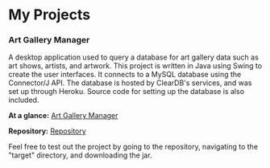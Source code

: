 
# My Projects

### Art Gallery Manager

A desktop application used to query a database for art gallery data such as art shows, artists, and artwork. This project is written in Java using Swing to create the user interfaces. It connects to a MySQL database using the Connector/J API. The database is hosted by ClearDB's services, and was set up through Heroku. Source code for setting up the database is also included.

**At a glance:** [Art Gallery Manager](https://brandonxue.github.io/art-gallery-manager/ "Homepage")

**Repository:** [Repository](https://github.com/BrandonXue/art-gallery-manager "Repository")

Feel free to test out the project by going to the repository, navigating to the "target" directory, and downloading the jar.
